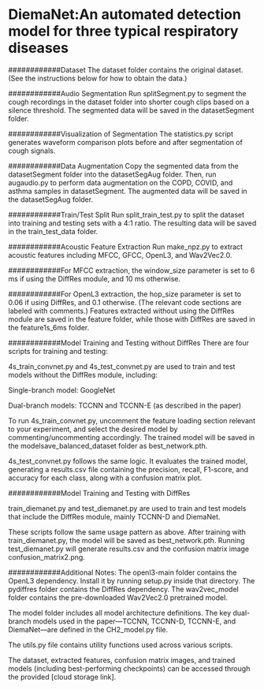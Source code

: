 # DiemaNet:An automated detection model for three typical respiratory diseases
############Dataset
The dataset folder contains the original dataset. (See the instructions below for how to obtain the data.)

############Audio Segmentation
Run splitSegment.py to segment the cough recordings in the dataset folder into shorter cough clips based on a silence threshold. The segmented data will be saved in the datasetSegment folder.

############Visualization of Segmentation
The statistics.py script generates waveform comparison plots before and after segmentation of cough signals.

############Data Augmentation
Copy the segmented data from the datasetSegment folder into the datasetSegAug folder. Then, run augaudio.py to perform data augmentation on the COPD, COVID, and asthma samples in datasetSegment. The augmented data will be saved in the datasetSegAug folder.

############Train/Test Split
Run split_train_test.py to split the dataset into training and testing sets with a 4:1 ratio. The resulting data will be saved in the train_test_data folder.

############Acoustic Feature Extraction
Run make_npz.py to extract acoustic features including MFCC, GFCC, OpenL3, and Wav2Vec2.0.

############For MFCC extraction, the window_size parameter is set to 6 ms if using the DiffRes module, and 10 ms otherwise.

############For OpenL3 extraction, the hop_size parameter is set to 0.06 if using DiffRes, and 0.1 otherwise.
(The relevant code sections are labeled with comments.)
Features extracted without using the DiffRes module are saved in the feature folder, while those with DiffRes are saved in the feature1s_6ms folder.

############Model Training and Testing without DiffRes
There are four scripts for training and testing:

4s_train_convnet.py and 4s_test_convnet.py are used to train and test models without the DiffRes module, including:

Single-branch model: GoogleNet

Dual-branch models: TCCNN and TCCNN-E (as described in the paper)

To run 4s_train_convnet.py, uncomment the feature loading section relevant to your experiment, and select the desired model by commenting/uncommenting accordingly. The trained model will be saved in the modelsave_balanced_dataset folder as best_network.pth.

4s_test_convnet.py follows the same logic. It evaluates the trained model, generating a results.csv file containing the precision, recall, F1-score, and accuracy for each class, along with a confusion matrix plot.

############Model Training and Testing with DiffRes

train_diemanet.py and test_diemanet.py are used to train and test models that include the DiffRes module, mainly TCCNN-D and DiemaNet.

These scripts follow the same usage pattern as above. After training with train_diemanet.py, the model will be saved as best_network.pth. Running test_diemanet.py will generate results.csv and the confusion matrix image confusion_matrix2.png.

############Additional Notes:
The openl3-main folder contains the OpenL3 dependency. Install it by running setup.py inside that directory.
The pydiffres folder contains the DiffRes dependency.
The wav2vec_model folder contains the pre-downloaded Wav2Vec2.0 pretrained model.

The model folder includes all model architecture definitions. The key dual-branch models used in the paper—TCCNN, TCCNN-D, TCCNN-E, and DiemaNet—are defined in the CH2_model.py file.

The utils.py file contains utility functions used across various scripts.

The dataset, extracted features, confusion matrix images, and trained models (including best-performing checkpoints) can be accessed through the provided [cloud storage link].
